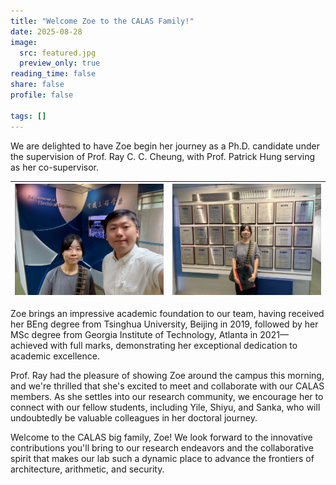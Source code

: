```yaml
---
title: "Welcome Zoe to the CALAS Family!"
date: 2025-08-28
image:
  src: featured.jpg
  preview_only: true
reading_time: false
share: false
profile: false

tags: []
---
```

We are delighted to have Zoe begin her journey as a Ph.D. candidate under the supervision of Prof. Ray C. C. Cheung, with Prof. Patrick Hung serving as her co-supervisor. 
<!--more-->

| ![](image1.jpg) | ![](image2.jpg) |
|-----------------|-----------------|

Zoe brings an impressive academic foundation to our team, having received her BEng degree from Tsinghua University, Beijing in 2019, followed by her MSc degree from Georgia Institute of Technology, Atlanta in 2021—achieved with full marks, demonstrating her exceptional dedication to academic excellence.

Prof. Ray had the pleasure of showing Zoe around the campus this morning, and we're thrilled that she's excited to meet and collaborate with our CALAS members. As she settles into our research community, we encourage her to connect with our fellow students, including Yile, Shiyu, and Sanka, who will undoubtedly be valuable colleagues in her doctoral journey.

Welcome to the CALAS big family, Zoe! We look forward to the innovative contributions you'll bring to our research endeavors and the collaborative spirit that makes our lab such a dynamic place to advance the frontiers of architecture, arithmetic, and security.